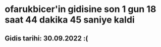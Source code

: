 # ofarukbicer'in gidisine son 1 gun 18 saat 44 dakika 45 saniye kaldi

## Gidis tarihi: 30.09.2022 :(